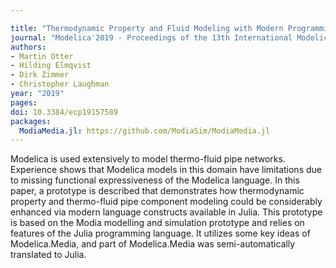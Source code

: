 ```yaml
---

title: "Thermodynamic Property and Fluid Modeling with Modern Programming Language Constructs"
journal: "Modelica'2019 - Proceedings of the 13th International Modelica Conference"
authors:
- Martin Otter
- Hilding Elmqvist
- Dirk Zimmer
- Christopher Laughman
year: "2019"
pages: 
doi: 10.3384/ecp19157589
packages:
  ModiaMedia.jl: https://github.com/ModiaSim/ModiaMedia.jl
---
```


Modelica is used extensively to model thermo-fluid pipe networks. 
Experience shows that Modelica models in this domain have limitations
due to missing functional expressiveness of the Modelica language.
In this paper, a prototype is described that demonstrates how thermodynamic
property and thermo-fluid pipe component modeling could be considerably
enhanced via modern language constructs available in Julia.
This prototype is based on the Modia modelling and simulation prototype and 
relies on features of the Julia programming language. 
It utilizes some key ideas of Modelica.Media, and part of 
Modelica.Media was semi-automatically translated to Julia.
